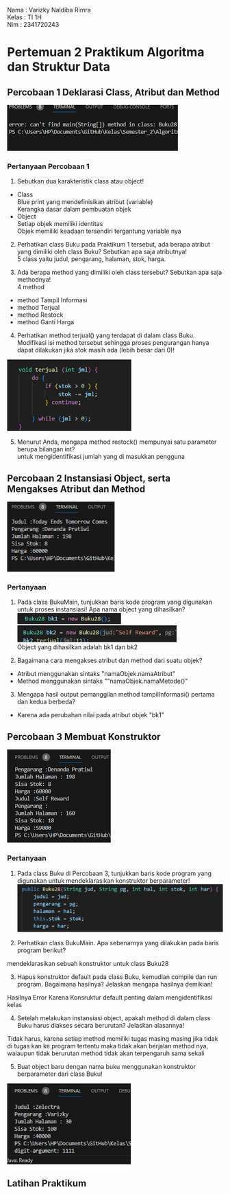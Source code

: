 Nama : Varizky Naldiba Rimra <br>
Kelas : TI 1H <br>
Nim : 2341720243 <br>

# Pertemuan 2 Praktikum Algoritma dan Struktur Data

## Percobaan 1 Deklarasi Class, Atribut dan Method

![alt text](Percobaan1.png) <br>

### Pertanyaan Percobaan 1

1. Sebutkan dua karakteristik class atau object!<br>
- Class <br>
 Blue print yang mendefinisikan atribut (variable) <br>
 Kerangka dasar dalam pembuatan objek<br>
- Object <br>
Setiap objek memiliki identitas <br>
Objek memiliki keadaan tersendiri tergantung variable nya <br>

2. Perhatikan class Buku pada Praktikum 1 tersebut, ada berapa atribut yang dimiliki oleh class Buku? Sebutkan apa saja atributnya! <br>
5 class yaitu judul, pengarang, halaman, stok, harga. <br>

3. Ada berapa method yang dimiliki oleh class tersebut? Sebutkan apa saja methodnya! <br>
4 method
- method Tampil Informasi
- method Terjual
- method Restock
- method Ganti Harga <br>

4. Perhatikan method terjual() yang terdapat di dalam class Buku. Modifikasi isi method tersebut sehingga proses pengurangan hanya dapat dilakukan jika stok masih ada (lebih besar dari 0)! <br>

![alt text](terjual.png) <br>

5. Menurut Anda, mengapa method restock() mempunyai satu parameter berupa bilangan int? <br>
untuk mengidentifikasi jumlah yang di masukkan pengguna <br>

## Percobaan 2 Instansiasi Object, serta Mengakses Atribut dan Method

![alt text](Percobaan2.png)

### Pertanyaan 

1. Pada class BukuMain, tunjukkan baris kode program yang digunakan untuk proses instansiasi! Apa nama object yang dihasilkan? <br>
![alt text](1.png)<br>
![alt text](2.png) <br>
Object yang dihasilkan adalah bk1 dan bk2 <br>

2. Bagaimana cara mengakses atribut dan method dari suatu objek? <br>
- Atribut 
menggunakan sintaks "namaObjek.namaAtribut" <br>
- Method 
menggunakan sintaks ""namaObjek.namaMetode()" <br>

3. Mengapa hasil output pemanggilan method tampilInformasi() pertama dan kedua berbeda?<br>
- Karena ada perubahan nilai pada atribut objek "bk1"

## Percobaan 3 Membuat Konstruktor

![alt text](Percobaan3.png)

### Pertanyaan 

1. Pada class Buku di Percobaan 3, tunjukkan baris kode program yang digunakan untuk mendeklarasikan konstruktor berparameter!<br>
![alt text](3.1.png)<br>

2. Perhatikan class BukuMain. Apa sebenarnya yang dilakukan pada baris program berikut? <br>

mendeklarasikan sebuah konstruktor untuk class Buku28 <br>

3. Hapus konstruktor default pada class Buku, kemudian compile dan run program. Bagaimana hasilnya? Jelaskan mengapa hasilnya demikian! <br>

Hasilnya Error Karena Konsruktur default penting dalam mengidentifikasi kelas <br>

4. Setelah melakukan instansiasi object, apakah method di dalam class Buku harus diakses secara berurutan? Jelaskan alasannya!<br>

Tidak harus, karena setiap method memiliki tugas masing masing jika tidak di tugas kan ke program tertentu maka tidak akan berjalan method nya, walaupun tidak berurutan method tidak akan terpengaruh sama sekali <br>

5. Buat object baru dengan nama buku<NamaMahasiswa> menggunakan konstruktor berparameter dari class Buku! <br>

![alt text](saya.png)<br>

## Latihan Praktikum


